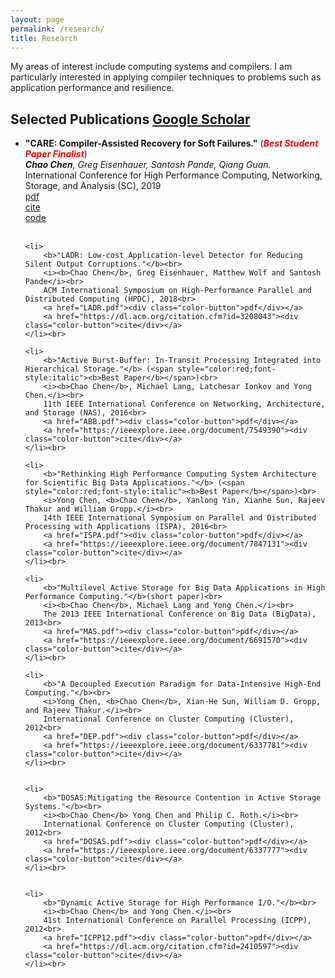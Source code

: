 ```yaml
---
layout: page
permalink: /research/
title: Research
---
```


My areas of interest include computing systems and compilers. 
I am particularly interested in applying compiler techniques 
to problems such as application performance and resilience.

<h2>Selected Publications <a href="https://scholar.google.com/citations?user=34_6IksAAAAJ&hl=en">Google Scholar</a></h2>
<ul>
	<li>
		<b>"CARE: Compiler-Assisted Recovery for Soft Failures."</b> (<span style="color:red;font-style:italic"><b>Best Student Paper Finalist</b></span>)<br>
		<i><b>Chao Chen</b>, Greg Eisenhauer, Santosh Pande, Qiang Guan.</i><br>
		International Conference for High Performance Computing, Networking, Storage, and Analysis (SC), 2019<br>
		<a href="Requst through email"><div class="color-button">pdf</div></a>
		<a href="https://sc19.supercomputing.org/presentation/?id=pap373&sess=sess165"><div class="color-button">cite</div></a>
		<a href=""><div class="color-button">code</div></a>
	</li><br>

	<li>
		<b>"LADR: Low-cost Application-level Detector for Reducing Silent Output Corruptions."</b><br>
		<i><b>Chao Chen</b>, Greg Eisenhauer, Matthew Wolf and Santosh Pande</i><br>
		ACM International Symposium on High-Performance Parallel and Distributed Computing (HPDC), 2018<br>
		<a href="LADR.pdf"><div class="color-button">pdf</div></a>
		<a href="https://dl.acm.org/citation.cfm?id=3208043"><div class="color-button">cite</div></a>
	</li><br>

	<li>
		<b>"Active Burst-Buffer: In-Transit Processing Integrated into Hierarchical Storage."</b> (<span style="color:red;font-style:italic"><b>Best Paper</b></span>)<br>
		<i><b>Chao Chen</b>, Michael Lang, Latchesar Ionkov and Yong Chen.</i><br>
		11th IEEE International Conference on Networking, Architecture, and Storage (NAS), 2016<br>
		<a href="ABB.pdf"><div class="color-button">pdf</div></a>
		<a href="https://ieeexplore.ieee.org/document/7549390"><div class="color-button">cite</div></a>
	</li><br>

	<li>
		<b>"Rethinking High Performance Computing System Architecture for Scientific Big Data Applications."</b> (<span style="color:red;font-style:italic"><b>Best Paper</b></span>)<br>
		<i>Yong Chen, <b>Chao Chen</b>, Yanlong Yin, Xianhe Sun, Rajeev Thakur and William Gropp.</i><br>
		14th IEEE International Symposium on Parallel and Distributed Processing with Applications (ISPA), 2016<br>
		<a href="ISPA.pdf"><div class="color-button">pdf</div></a>
		<a href="https://ieeexplore.ieee.org/document/7847131"><div class="color-button">cite</div></a>
	</li><br>

	<li>
		<b>"Multilevel Active Storage for Big Data Applications in High Performance Computing."</b>(short paper)<br>
		<i><b>Chao Chen</b>, Michael Lang and Yong Chen.</i><br>
		The 2013 IEEE International Conference on Big Data (BigData), 2013<br>
		<a href="MAS.pdf"><div class="color-button">pdf</div></a>
		<a href="https://ieeexplore.ieee.org/document/6691570"><div class="color-button">cite</div></a>
	</li><br>

	<li>
		<b>"A Decoupled Execution Paradigm for Data-Intensive High-End Computing."</b><br>
		<i>Yong Chen, <b>Chao Chen</b>, Xian-He Sun, William D. Gropp, and Rajeev Thakur.</i><br>
		International Conference on Cluster Computing (Cluster), 2012<br>
		<a href="DEP.pdf"><div class="color-button">pdf</div></a>
		<a href="https://ieeexplore.ieee.org/document/6337781"><div class="color-button">cite</div></a>
	</li><br>


	<li>
		<b>"DOSAS:Mitigating the Resource Contention in Active Storage Systems."</b><br>
		<i><b>Chao Chen</b> Yong Chen and Philip C. Roth.</i><br>
		International Conference on Cluster Computing (Cluster), 2012<br>
		<a href="DOSAS.pdf"><div class="color-button">pdf</div></a>
		<a href="https://ieeexplore.ieee.org/document/6337777"><div class="color-button">cite</div></a>
	</li><br>


	<li>
		<b>"Dynamic Active Storage for High Performance I/O."</b><br>
		<i><b>Chao Chen</b> and Yong Chen.</i><br>
		41st International Conference on Parallel Processing (ICPP), 2012<br>
		<a href="ICPP12.pdf"><div class="color-button">pdf</div></a>
		<a href="https://dl.acm.org/citation.cfm?id=2410597"><div class="color-button">cite</div></a>
	</li><br>

</ul>

<!-- <h2>Research Projects</h2>
<ul>
	<li>
		<b>Project title</b><br>
		University, Duration<br>
		<i>Other details such as advisor's name may go here</i><br>
		<a href=""><div class="color-button">report</div></a><a href=""><div class="color-button">code</div></a>
	</li><br>
	<li>
		<b>Project title</b><br>
		University, Duration<br>
		<i>Other details such as advisor's name may go here</i><br>
		<a href=""><div class="color-button">report</div></a><a href=""><div class="color-button">code</div></a>
	</li><br>
</ul> -->

<!-- <h2>Research Implementations</h2>
<ul>
	<li>
		<b>Title #1</b>: Brief description of this research implementation.<br>
		<a href=""><div class="color-button">paper</div></a><a href=""><div class="color-button">report</div></a><a href=""><div class="color-button">code</div></a>
	</li><br>
	<li>
		<b>Title #2</b>: Brief description of this research implementation.<br>
		<a href=""><div class="color-button">paper</div></a><a href=""><div class="color-button">report</div></a><a href=""><div class="color-button">code</div></a>
	</li><br>
</ul> -->
